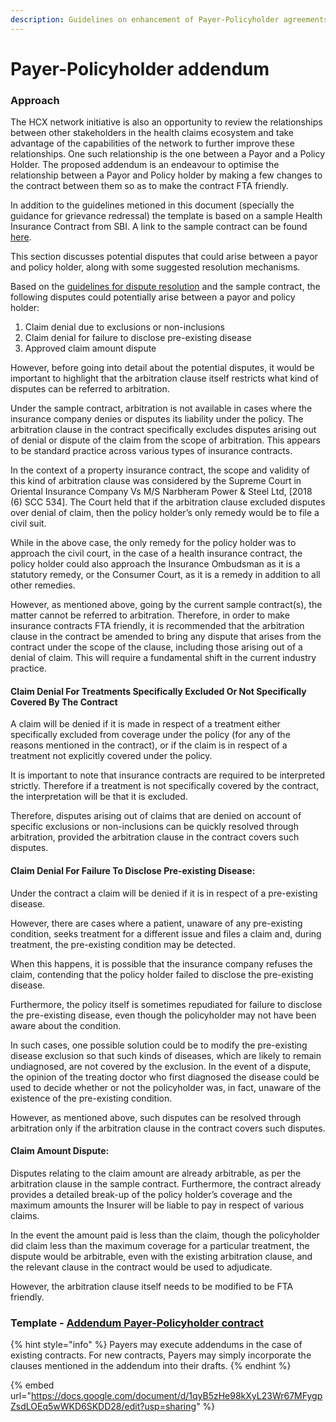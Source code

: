 ```yaml
---
description: Guidelines on enhancement of Payer-Policyholder agreements
---
```


# Payer-Policyholder addendum

### Approach&#x20;

The HCX network initiative is also an opportunity to review the relationships between other stakeholders in the health claims ecosystem and take advantage of the capabilities of the network to further improve these relationships. One such relationship is the one between a Payor and a Policy Holder. The proposed addendum is an endeavour to optimise the relationship between a Payor and Policy holder by making a few changes to the contract between them so as to make the contract FTA friendly.

In addition to the guidelines metioned in this document (specially the guidance for grievance redressal) the template is based on a sample Health Insurance Contract from SBI. A link to the sample contract can be found [here](https://www.irdai.gov.in/admincms/cms/Uploadedfiles/SBI15/Health%20Insurance%20Policy%20-%20Retail.pdf).&#x20;

This section discusses potential disputes that could arise between a payor and policy holder, along with some suggested resolution mechanisms.&#x20;

Based on the [guidelines for dispute resolution](../guidelines-for-grievance-redressal/) and the sample contract, the following disputes could potentially arise between a payor and policy holder:

1. Claim denial due to exclusions or non-inclusions&#x20;
2. Claim denial for failure to disclose pre-existing disease&#x20;
3. Approved claim amount dispute

However, before going into detail about the potential disputes, it would be important to highlight that the arbitration clause itself restricts what kind of disputes can be referred to arbitration.

Under the sample contract, arbitration is not available in cases where the insurance company denies or disputes its liability under the policy. The arbitration clause in the contract specifically excludes disputes arising out of denial or dispute of the claim from the scope of arbitration. This appears to be standard practice across various types of insurance contracts.

In the context of a property insurance contract, the scope and validity of this kind of arbitration clause was considered by the Supreme Court in Oriental Insurance Company Vs M/S Narbheram Power & Steel Ltd, \[2018 (6) SCC 534]. The Court held that if the arbitration clause excluded disputes over denial of claim, then the policy holder’s only remedy would be to file a civil suit.

While in the above case, the only remedy for the policy holder was to approach the civil court, in the case of a health insurance contract, the policy holder could also approach the Insurance Ombudsman as it is a statutory remedy, or the Consumer Court, as it is a remedy in addition to all other remedies.

However, as mentioned above, going by the current sample contract(s), the matter cannot be referred to arbitration. Therefore, in order to make insurance contracts FTA friendly, it is recommended that the arbitration clause in the contract be amended to bring any dispute that arises from the contract under the scope of the clause, including those arising out of a denial of claim. This will require a fundamental shift in the current industry practice.

#### Claim Denial For Treatments Specifically Excluded Or Not Specifically Covered By The Contract

A claim will be denied if it is made in respect of a treatment either specifically excluded from coverage under the policy (for any of the reasons mentioned in the contract), or if the claim is in respect of a treatment not explicitly covered under the policy.

It is important to note that insurance contracts are required to be interpreted strictly. Therefore if a treatment is not specifically covered by the contract, the interpretation will be that it is excluded.

Therefore, disputes arising out of claims that are denied on account of specific exclusions or non-inclusions can be quickly resolved through arbitration, provided the arbitration clause in the contract covers such disputes.

#### Claim Denial For Failure To Disclose Pre-existing Disease:

Under the contract a claim will be denied if it is in respect of a pre-existing disease.

However, there are cases where a patient, unaware of any pre-existing condition, seeks treatment for a different issue and files a claim and, during treatment, the pre-existing condition may be detected.

When this happens, it is possible that the insurance company refuses the claim, contending that the policy holder failed to disclose the pre-existing disease.

Furthermore, the policy itself is sometimes repudiated for failure to disclose the pre-existing disease, even though the policyholder may not have been aware about the condition.

In such cases, one possible solution could be to modify the pre-existing disease exclusion so that such kinds of diseases, which are likely to remain undiagnosed, are not covered by the exclusion. In the event of a dispute, the opinion of the treating doctor who first diagnosed the disease could be used to decide whether or not the policyholder was, in fact, unaware of the existence of the pre-existing condition.

However, as mentioned above, such disputes can be resolved through arbitration only if the arbitration clause in the contract covers such disputes.

#### Claim Amount Dispute:

Disputes relating to the claim amount are already arbitrable, as per the arbitration clause in the sample contract. Furthermore, the contract already provides a detailed break-up of the policy holder’s coverage and the maximum amounts the Insurer will be liable to pay in respect of various claims.

In the event the amount paid is less than the claim, though the policyholder did claim less than the maximum coverage for a particular treatment, the dispute would be arbitrable, even with the existing arbitration clause, and the relevant clause in the contract would be used to adjudicate.

However, the arbitration clause itself needs to be modified to be FTA friendly.

### Template - [Addendum Payer-Policyholder contract](https://docs.google.com/document/d/1qyB5zHe98kXyL23Wr67MFygpZsdLOEq5wWKD6SKDD28/edit?usp=sharing)

{% hint style="info" %}
Payers may execute addendums in the case of existing contracts. For new contracts, Payers may simply incorporate the clauses mentioned in the addendum into their drafts.
{% endhint %}

{% embed url="https://docs.google.com/document/d/1qyB5zHe98kXyL23Wr67MFygpZsdLOEq5wWKD6SKDD28/edit?usp=sharing" %}
